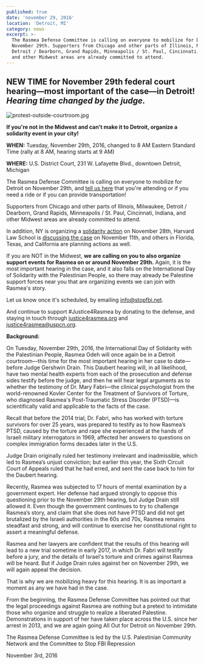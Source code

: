 ```yaml
---
published: true
date: 'november 29, 2016'
location: 'Detroit, MI'
category: news
excerpt: >-
  The Rasmea Defense Committee is calling on everyone to mobilize for Detroit on
  November 29th. Supporters from Chicago and other parts of Illinois, Milwaukee,
  Detroit / Dearborn, Grand Rapids, Minneapolis / St. Paul, Cincinnati, Indiana,
  and other Midwest areas are already committed to attend.
---
```

## NEW TIME for November 29th federal court hearing—most important of the case—in Detroit! _Hearing time changed by the judge._ 

![protest-outside-courtroom.jpg]({{site.baseurl}}/assets/img/protest-outside-courtroom.jpg)

**If you're not in the Midwest and can't make it to Detroit, organize a solidarity event in your city!**

**WHEN:** Tuesday, November 29th, 2016, changed to 8 AM Eastern Standard Time (rally at 8 AM, hearing starts at 9 AM)

**WHERE:** U.S. District Court, 231 W. Lafayette Blvd., downtown Detroit, Michigan

The Rasmea Defense Committee is calling on everyone to mobilize for Detroit on November 29th, and [tell us here](https://docs.google.com/forms/d/e/1FAIpQLSf-k4-2GM_TKeXQPWy6NjoKyRblZReGY12B2XggGJPLfOaeLQ/viewform?c=0&w=1) that you're attending or if you need a ride or if you can provide transportation!

Supporters from Chicago and other parts of Illinois, Milwaukee, Detroit / Dearborn, Grand Rapids, Minneapolis / St. Paul, Cincinnati, Indiana, and other Midwest areas are already committed to attend.

In addition, NY is organizing a [solidarity action](https://www.facebook.com/events/1378998515443718/) on November 28th, Harvard Law School is [discussing the case](https://www.facebook.com/events/410084972448900/) on November 11th, and others in Florida, Texas, and California are planning actions as well.

If you are NOT in the Midwest, **we are calling on you to also organize support events for Rasmea on or around November 29th.** Again, it is the most important hearing in the case, and it also falls on the International Day of Solidarity with the Palestinian People, so there may already be Palestine support forces near you that are organizing events we can join with Rasmea's story.

Let us know once it's scheduled, by emailing [info@stopfbi.net](mailto:info@stopfbi.net).

And continue to support #Justice4Rasmea by donating to the defense, and staying in touch through [justice4rasmea.org](http://justice4rasmea.org/) and [justice4rasmea@uspcn.org](mailto:justice4rasmea@uspcn.org).

**Background:**

On Tuesday, November 29th, 2016, the International Day of Solidarity with the Palestinian People, Rasmea Odeh will once again be in a Detroit courtroom—this time for the most important hearing in her case to date—before Judge Gershwin Drain.  This Daubert hearing will, in all likelihood, have two mental health experts from each of the prosecution and defense sides testify before the judge, and then he will hear legal arguments as to whether the testimony of Dr. Mary Fabri—the clinical psychologist from the world-renowned Kovler Center for the Treatment of Survivors of Torture, who diagnosed Rasmea's Post-Traumatic Stress Disorder (PTSD)—is scientifically valid and applicable to the facts of the case.

Recall that before the 2014 trial, Dr. Fabri, who has worked with torture survivors for over 25 years, was prepared to testify as to how Rasmea’s PTSD, caused by the torture and rape she experienced at the hands of Israeli military interrogators in 1969, affected her answers to questions on complex immigration forms decades later in the U.S.

Judge Drain originally ruled her testimony irrelevant and inadmissible, which led to Rasmea’s unjust conviction; but earlier this year, the Sixth Circuit Court of Appeals ruled that he had erred, and sent the case back to him for the Daubert hearing.

Recently, Rasmea was subjected to 17 hours of mental examination by a government expert.  Her defense had argued strongly to oppose this questioning prior to the November 29th hearing, but Judge Drain still allowed it.  Even though the government continues to try to challenge Rasmea’s story, and claim that she does not have PTSD and did not get brutalized by the Israeli authorities in the 60s and 70s, Rasmea remains steadfast and strong, and will continue to exercise her constitutional right to assert a meaningful defense.

Rasmea and her lawyers are confident that the results of this hearing will lead to a new trial sometime in early 2017, in which Dr. Fabri will testify before a jury, and the details of Israel's torture and crimes against Rasmea will be heard.  But if Judge Drain rules against her on November 29th, we will again appeal the decision.

That is why we are mobilizing heavy for this hearing.  It is as important a moment as any we have had in the case.

From the beginning, the Rasmea Defense Committee has pointed out that the legal proceedings against Rasmea are nothing but a pretext to intimidate those who organize and struggle to realize a liberated Palestine.  Demonstrations in support of her have taken place across the U.S. since her arrest in 2013, and we are again going All Out for Detroit on November 29th.

The Rasmea Defense Committee is led by the U.S. Palestinian Community Network and the Committee to Stop FBI Repression

November 3rd, 2016
